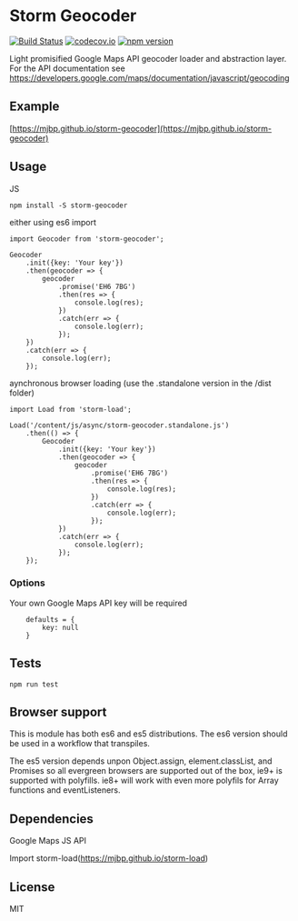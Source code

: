 # Storm Geocoder

[![Build Status](https://travis-ci.org/mjbp/storm-geocoder.svg?branch=master)](https://travis-ci.org/mjbp/storm-geocoder)
[![codecov.io](http://codecov.io/github/mjbp/storm-geocoder/coverage.svg?branch=master)](http://codecov.io/github/mjbp/storm-geocoder?branch=master)
[![npm version](https://badge.fury.io/js/storm-geocoder.svg)](https://badge.fury.io/js/storm-geocoder)

Light promisified Google Maps API geocoder loader and abstraction layer. For the API documentation see https://developers.google.com/maps/documentation/javascript/geocoding

## Example
[https://mjbp.github.io/storm-geocoder](https://mjbp.github.io/storm-geocoder)

## Usage
JS
```
npm install -S storm-geocoder
```

either using es6 import
```
import Geocoder from 'storm-geocoder';

Geocoder
    .init({key: 'Your key'})
    .then(geocoder => {
        geocoder
            .promise('EH6 7BG')
            .then(res => {
                console.log(res);
            })
            .catch(err => {
                console.log(err);
            });
    })
    .catch(err => {
        console.log(err);
    });

```
aynchronous browser loading (use the .standalone version in the /dist folder)
```
import Load from 'storm-load';

Load('/content/js/async/storm-geocoder.standalone.js')
    .then(() => {
        Geocoder
            .init({key: 'Your key'})
            .then(geocoder => {
                geocoder
                    .promise('EH6 7BG')
                    .then(res => {
                        console.log(res);
                    })
                    .catch(err => {
                        console.log(err);
                    });
            })
            .catch(err => {
                console.log(err);
            });
    });
```

### Options
Your own Google Maps API key will be required
```
    defaults = {
        key: null
    }
```

## Tests
```
npm run test
```

## Browser support
This is module has both es6 and es5 distributions. The es6 version should be used in a workflow that transpiles.

The es5 version depends unpon Object.assign, element.classList, and Promises so all evergreen browsers are supported out of the box, ie9+ is supported with polyfills. ie8+ will work with even more polyfils for Array functions and eventListeners.

## Dependencies
Google Maps JS API

Import storm-load(https://mjbp.github.io/storm-load)

## License
MIT
